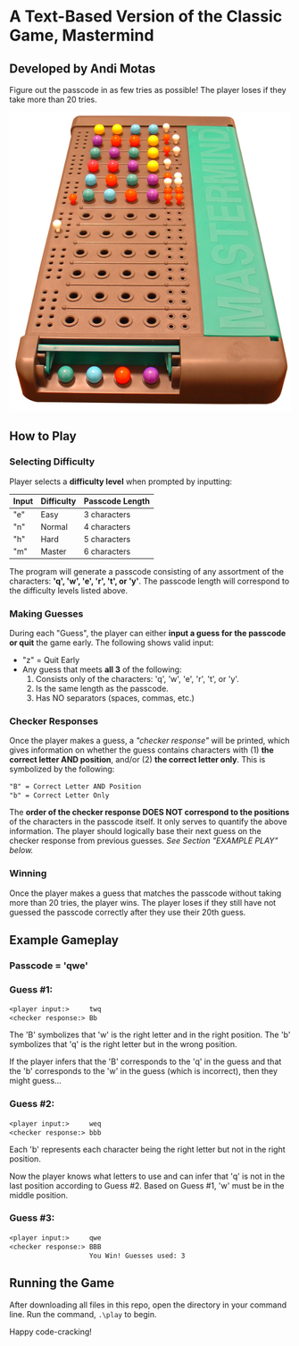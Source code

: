 
# A Text-Based Version of the Classic Game, Mastermind

## Developed by Andi Motas

Figure out the passcode in as few tries as possible!
The player loses if they take more than 20 tries.

![alt text](Mastermind.jpg "Mastermind")

## How to Play

### Selecting Difficulty

Player selects a **difficulty level** when prompted by inputting:

| Input      | Difficulty | Passcode Length |
| ----------- | ----------- | ----------- |
| "e"      | Easy       | 3 characters |
| "n"   | Normal        | 4 characters |
| "h"   | Hard        | 5 characters |
| "m"   | Master        | 6 characters |

The program will generate a passcode consisting of any assortment of the characters: **'q', 'w', 'e', 'r', 't', or 'y'**. The passcode length will correspond to the difficulty levels listed above.

### Making Guesses

During each "Guess", the player can either **input a guess for the passcode or quit** the game early. The following shows valid input:

* "z" = Quit Early
* Any guess that meets **all 3** of the following:
    1. Consists only of the characters: 'q', 'w', 'e', 'r', 't', or 'y'.
    2. Is the same length as the passcode.
    3. Has NO separators (spaces, commas, etc.)

### Checker Responses

Once the player makes a guess, a *"checker response"* will be printed, which gives information on whether the guess contains characters with (1) **the correct letter AND position**, and/or (2) **the correct letter only**. This is symbolized by the following:

	"B" = Correct Letter AND Position
	"b" = Correct Letter Only

The **order of the checker response DOES NOT correspond to the positions** of the characters in the passcode itself. It only serves to quantify the above information. The player should logically base their next guess on the checker response from previous guesses. *See Section "EXAMPLE PLAY" below.*

### Winning
Once the player makes a guess that matches the passcode without taking more than 20 tries, the player wins. The player loses if they still have not guessed the passcode correctly after they use their 20th guess.

## Example Gameplay

### Passcode = 'qwe'

### Guess #1: 
    <player input:>		twq
    <checker response:>	Bb	
The 'B' symbolizes that 'w' is the right letter and in the right position.
The 'b' symbolizes that 'q' is the right letter but in the wrong position.

If the player infers that the 'B' corresponds to the 'q' in the guess and that the 'b' corresponds to the 'w' in the guess (which is incorrect), then they might guess...

### Guess #2:
    <player input:>		weq
    <checker response:>	bbb
Each 'b' represents each character being the right letter but not in the right position.

Now the player knows what letters to use and can infer that 'q' is not in the last position according to Guess #2. Based on Guess #1, 'w' must be in the middle position.

### Guess #3:
    <player input:>		qwe
    <checker response:>	BBB
			            You Win! Guesses used: 3

## Running the Game

After downloading all files in this repo, open the directory in your command line. Run the command, `.\play` to begin.

Happy code-cracking!